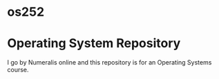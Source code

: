# os252
# Operating System Repository
I go by Numeralis online and this repository is for an Operating Systems course.
